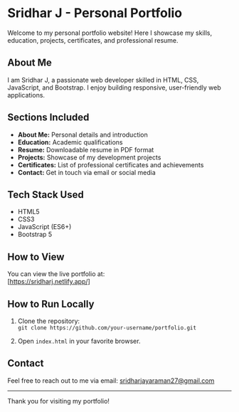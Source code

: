 # Sridhar J - Personal Portfolio

Welcome to my personal portfolio website! Here I showcase my skills, education, projects, certificates, and professional resume.

## About Me
I am Sridhar J, a passionate web developer skilled in HTML, CSS, JavaScript, and Bootstrap. I enjoy building responsive, user-friendly web applications.

## Sections Included
- **About Me:** Personal details and introduction
- **Education:** Academic qualifications
- **Resume:** Downloadable resume in PDF format
- **Projects:** Showcase of my development projects
- **Certificates:** List of professional certificates and achievements
- **Contact:** Get in touch via email or social media

## Tech Stack Used
- HTML5
- CSS3
- JavaScript (ES6+)
- Bootstrap 5

## How to View
You can view the live portfolio at:  
[https://sridharj.netlify.app/]

## How to Run Locally
1. Clone the repository:  
   `git clone https://github.com/your-username/portfolio.git`

2. Open `index.html` in your favorite browser.

## Contact
Feel free to reach out to me via email: sridharjayaraman27@gmail.com

---

Thank you for visiting my portfolio!
